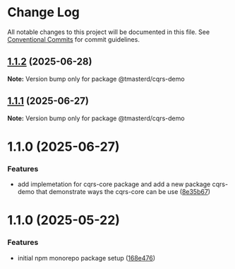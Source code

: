 # Change Log

All notable changes to this project will be documented in this file.
See [Conventional Commits](https://conventionalcommits.org) for commit guidelines.

## [1.1.2](https://github.com/masterd2020/tmick/compare/@tmasterd/cqrs-demo@1.1.1...@tmasterd/cqrs-demo@1.1.2) (2025-06-28)

**Note:** Version bump only for package @tmasterd/cqrs-demo

## [1.1.1](https://github.com/masterd2020/tmick/compare/@tmasterd/cqrs-demo@1.1.0...@tmasterd/cqrs-demo@1.1.1) (2025-06-27)

**Note:** Version bump only for package @tmasterd/cqrs-demo

# 1.1.0 (2025-06-27)

### Features

- add implemetation for cqrs-core package and add a new package cqrs-demo that demonstrate ways the cqrs-core can be use ([8e35b67](https://github.com/masterd2020/tmick/commit/8e35b679c239d98f0a37ae1c539140774bd29c15))

# 1.1.0 (2025-05-22)

### Features

- initial npm monorepo package setup ([168e476](https://github.com/masterd2020/math-lib-monorepo/commit/168e47625cfef3a9bea0275bfef5eccc22741c45))
